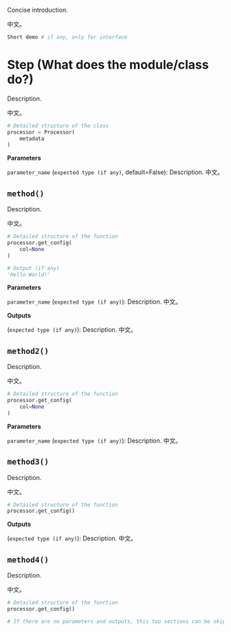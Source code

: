 Concise introduction.

中文。


```Python
Short demo # if any, only for interface
```


# Step (What does the module/class do?)


Description.

中文。

```Python
# Detailed structure of the class
processor = Processor(
    metadata
)
```


**Parameters**


`parameter_name` (`expected type (if any)`, default=False): Description. 中文。


## `method()`


Description.

中文。


```Python
# Detailed structure of the function
processor.get_config(
    col=None
)
```

```Python
# Output (if any)
'Hello World!'
```


**Parameters**


`parameter_name` (`expected type (if any)`): Description. 中文。


**Outputs**


(`expected type (if any)`): Description. 中文。


## `method2()`


Description.

中文。


```Python
# Detailed structure of the function
processor.get_config(
    col=None
)
```


**Parameters**


`parameter_name` (`expected type (if any)`): Description. 中文。


## `method3()`


Description.

中文。


```Python
# Detailed structure of the function
processor.get_config()
```


**Outputs**


(`expected type (if any)`): Description. 中文。


## `method4()`


Description.

中文。


```Python
# Detailed structure of the function
processor.get_config()

# If there are no parameters and outputs, this two sections can be skipped.
```